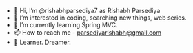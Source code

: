 - 👋 Hi, I’m @rishabhparsediya7 as Rishabh Parsediya
- 👀 I’m interested in coding, searching new things, web series.
- 🌱 I’m currently learning Spring MVC.
- 📫 How to reach me - parsediyarishabh@gmail.com
- 💪 Learner. Dreamer.

<!---
rishabhparsediya7/rishabhparsediya7 is a ✨ special ✨ repository because its `README.md` (this file) appears on your GitHub profile.
You can click the Preview link to take a look at your changes.
--->
